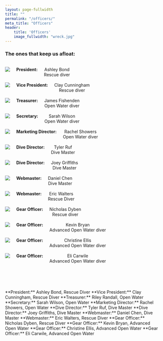 ```yaml
---
layout: page-fullwidth
title: ""
permalink: "/officers/"
meta_title: "Officers"
header:
    title: 'Officers'
    image_fullwidth: "wreck.jpg" 
---
```


### The ones that keep us afloat:  
<br>  
<div class="row">
  <div class="large-4 columns" style="text-align:center">
      <img src="../images/scvt/people/ashley_small.jpg">
      <strong>President:</strong> Ashley Bond<br>Rescue diver<br><br>
      <!--<em>"quote"</em><br><br> -->
  </div>
  <div class="large-4 columns" style="text-align:center">
      <img src="../images/scvt/people/clay_small.jpg">
      <strong>Vice President:</strong> Clay Cunningham<br>Rescue diver<br><br>
  </div>
  <div class="large-4 columns" style="text-align:center">
      <img src="../images/scvt/people/ashley_small.jpg">
      <strong>Treasurer:</strong> James Fishenden<br>Open Water diver<br><br>
  </div>
</div>

<div class="row">
  <div class="large-4 columns" style="text-align:center">
      <img src="../images/scvt/people/sarah_small.jpg">
      <strong>Secretary:</strong> Sarah Wilson<br>Open Water diver<br><br>
  </div>
  <div class="large-4 columns" style="text-align:center">
      <img src="../images/scvt/people/ashley_small.jpg">
      <strong>Marketing Director:</strong> Rachel Showers<br>Open Water diver<br><br>
  </div>
  <div class="large-4 columns" style="text-align:center">
      <img src="../images/scvt/people/tyler_small.jpg">
      <strong>Dive Director:</strong> Tyler Ruf<br>Dive Master<br><br>
  </div>
</div>

<div class="row">
  <div class="large-4 columns" style="text-align:center">
      <img src="../images/scvt/people/joey_small.jpg">
      <strong>Dive Director:</strong> Joey Griffiths<br>Dive Master<br><br>
  </div>
  <div class="large-4 columns" style="text-align:center">
      <img src="../images/scvt/people/daniel_cropped.jpg">
      <strong>Webmaster:</strong> Daniel Chen<br>Dive Master<br><br>
  </div>
  <div class="large-4 columns" style="text-align:center">
      <img src="../images/scvt/people/ashley_small.jpg">
      <strong>Webmaster:</strong> Eric Walters<br>Rescue Diver<br><br>
  </div>
</div>

<div class="row">
  <div class="large-4 columns" style="text-align:center">
      <img src="../images/scvt/people/ashley_small.jpg">
      <strong>Gear Officer:</strong> Nicholas Dyben<br>Rescue diver<br><br>
  </div>
  <div class="large-4 columns" style="text-align:center">
      <img src="../images/scvt/people/ashley_small.jpg">
      <strong>Gear Officer:</strong> Kevin Bryan<br>Advanced Open Water diver<br><br>
  </div>
  <div class="large-4 columns" style="text-align:center">
      <img src="../images/scvt/people/christine_small.jpg">
      <strong>Gear Officer:</strong> Christine Ellis<br>Advanced Open Water diver<br><br>
  </div>
</div>

<div class="row">
  <div class="large-4 columns" style="text-align:center">
      <img src="../images/scvt/people/little_eli.jpg">
      <strong>Gear Officer:</strong> Eli Carwile<br>Advanced Open Water diver<br><br>
  </div>
  <div class="large-4 columns" style="text-align:center">
  </div>
  <div class="large-4 columns" style="text-align:center">
  </div>
</div>

<br>
<br>
<br>
<br>
**President:** Ashley Bond, Rescue Diver  
**Vice President:** Clay Cunningham, Rescue Diver  
**Treasurer:** Riley Randall, Open Water  
**Secretary:** Sarah Wilson, Open Water  
**Marketing Director:** Rachel Showers, Open Water  
**Dive Director:** Tyler Ruf, Dive Master  
**Dive Director:** Joey Griffiths, Dive Master  
**Webmaster:** Daniel Chen, Dive Master  
**Webmaster:** Eric Walters, Rescue Diver  
**Gear Officer:** Nicholas Dyben, Rescue Diver  
**Gear Officer:** Kevin Bryan, Advanced Open Water  
**Gear Officer:** Christine Ellis, Advanced Open Water  
**Gear Officer:** Eli Carwile, Advanced Open Water  
